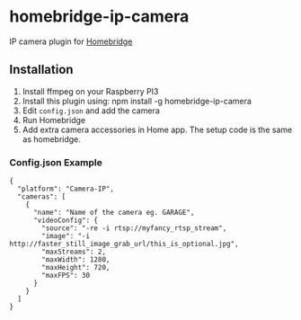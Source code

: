 # homebridge-ip-camera

IP camera plugin for [Homebridge](https://github.com/nfarina/homebridge)

## Installation

1. Install ffmpeg on your Raspberry PI3
2. Install this plugin using: npm install -g homebridge-ip-camera
3. Edit ``config.json`` and add the camera
3. Run Homebridge
4. Add extra camera accessories in Home app. The setup code is the same as homebridge.

### Config.json Example

    {
      "platform": "Camera-IP",
      "cameras": [
        {
          "name": "Name of the camera eg. GARAGE",
          "videoConfig": {
          	"source": "-re -i rtsp://myfancy_rtsp_stream",
          	"image": "-i http://faster_still_image_grab_url/this_is_optional.jpg",
          	"maxStreams": 2,
          	"maxWidth": 1280,
          	"maxHeight": 720,
          	"maxFPS": 30
          }
        }
      ]
    }

